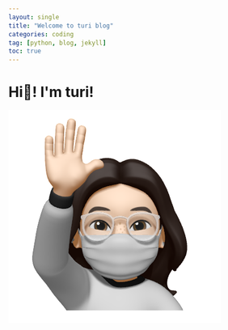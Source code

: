 ```yaml
---
layout: single
title: "Welcome to turi blog"
categories: coding
tag: [python, blog, jekyll]
toc: true
---
```


# Hi👋! I'm turi!

![](../images/2021-11-03-first/author-logo.png)
